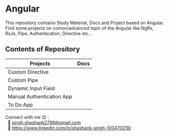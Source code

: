 # Angular
 This repository contains Study Material, Docs and Project based on Angular. Find some projects on comon/advanced topic of the Angular like NgRx, RxJs, Pipe, Authentication, Directive etc...
 
## Contents of Repository ##

__Projects__  | __Docs__
------------- | -------------
Custom Directive  | 
Custom Pipe  | 
Dynamic Input Field  | 
Manual Authentication App  | 
To Do App  | 







Connect with me :blush: : </br>
&nbsp; :email: singh.shashank2798@gmail.com </br>
&nbsp; :raising_hand: https://www.linkedin.com/in/shashank-singh-100470218/
